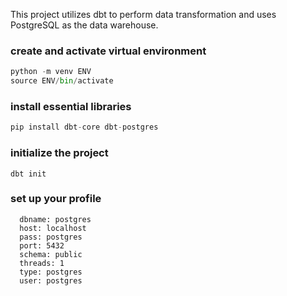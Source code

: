This project utilizes dbt to perform data transformation and uses PostgreSQL as the data warehouse.

### create and activate virtual environment
```python
python -m venv ENV
source ENV/bin/activate
```

### install essential libraries
```python
pip install dbt-core dbt-postgres
```

### initialize the project
```
dbt init
```

### set up your profile 
      dbname: postgres
      host: localhost
      pass: postgres
      port: 5432
      schema: public
      threads: 1
      type: postgres
      user: postgres
